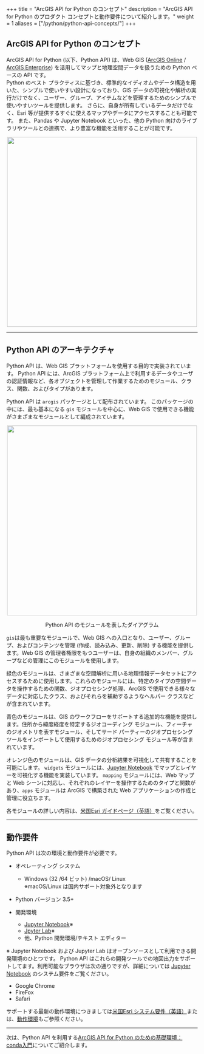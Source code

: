 +++
title = "ArcGIS API for Python のコンセプト"
description = "ArcGIS API for Python のプロダクト コンセプトと動作要件について紹介します。"
weight = 1
aliases = ["/python/python-api-concepts/"]
+++

## ArcGIS API for Python のコンセプト

ArcGIS API for Python (以下、Python API) は、Web GIS ([ArcGIS Online](https://www.esrij.com/products/arcgis-online/) / [ArcGIS Enterprise](https://www.esrij.com/products/arcgis-enterprise/)) を活用してマップと地理空間データを扱うための Python ベースの API です。<br>
Python のベスト プラクティスに基づき、標準的なイディオムやデータ構造を用いた、シンプルで使いやすい設計になっており、GIS データの可視化や解析の実行だけでなく、ユーザー、グループ、アイテムなどを管理するためのシンプルで使いやすいツールを提供します。 さらに、自身が所有しているデータだけでなく、Esri 等が提供するすぐに使えるマップやデータにアクセスすることも可能です。 また、Pandas や Jupyter Notebook といった、他の Python 向けのライブラリやツールとの連携で、より豊富な機能を活用することが可能です。

<div align="center">
 <img src="https://s3-ap-northeast-1.amazonaws.com/apps.esrij.com/arcgis-dev/guide/img/pythonAPI/python_api_laptop.png" width="500px">
</div>

<!-- #### このページでは、次のことを解説します。

* [ArcGIS API for Python のアーキテクチャ](#arcgis-api-for-python-のアーキテクチャ)</br>
  ArcGIS API for Python がどのようなモジュールから成り立っているのかを解説します。

* [動作要件](#動作要件)</br>
  OS などシステム要件と推奨する開発環境をご紹介します。

* [ガイドページとサンプルコード](#ガイドページとサンプルコード)</br>
  用途別に、初めの一歩として有用なサンプルをご紹介します。 -->
***
## Python API のアーキテクチャ

Python API は、Web GIS プラットフォームを使用する目的で実装されています。
Python API には、ArcGIS プラットフォーム上で利用するデータやユーザの認証情報など、各オブジェクトを管理して作業するためのモジュール、クラス、関数、およびタイプがあります。

Python API は `arcgis` パッケージとして配布されています。
このパッケージの中には、最も基本になる `gis` モジュールを中心に、Web GIS で使用できる機能がさまざまなモジュールとして編成されています。

<div align="center">
 <img src="https://developers.arcgis.com/assets/img/python-graphics/guide_api_overview_modules.png" width="500px">
 <p>Python API のモジュールを表したダイアグラム</p>
</div>

`gis`は最も重要なモジュールで、Web GIS への入口となり、ユーザー、グループ、およびコンテンツを管理 (作成、読み込み、更新、削除) する機能を提供します。Web GIS の管理者権限をもつユーザーは、自身の組織のメンバー、グループなどの管理にこのモジュールを使用します。

緑色のモジュールは、さまざまな空間解析に用いる地理情報データセットにアクセスするために使用します。これらのモジュールには、特定のタイプの空間データを操作するための関数、ジオプロセシング処理、ArcGIS で使用できる様々なデータに対応したクラス、およびそれらを補助するようなヘルパー クラスなどが含まれています。

青色のモジュールは、GIS のワークフローをサポートする追加的な機能を提供します。住所から緯度経度を特定するジオコーディング モジュール、フィーチャのジオメトリを表すモジュール、そしてサード パーティーのジオプロセシング ツールをインポートして使用するためのジオプロセシング モジュール等が含まれています。

オレンジ色のモジュールは、GIS データの分析結果を可視化して共有することを可能にします。
`widgets` モジュールには、[Jupyter Notebook](http://jupyter.org/) でマップとレイヤーを可視化する機能を実装しています。
`mapping` モジュールには、Web マップと Web シーンに対応し、それぞれのレイヤーを操作するためのタイプと関数があり、`apps` モジュールは ArcGIS で構築された Web アプリケーションの作成と管理に役立ちます。

各モジュールの詳しい内容は、[米国Esri ガイドページ（英語）](https://developers.arcgis.com/python/guide/overview-of-the-arcgis-api-for-python/#Architecture-of-the-API)をご覧ください。

***

## 動作要件

Python API は次の環境と動作要件が必要です。

* オペレーティング システム</br>
  * Windows (32 /64 ビット) /macOS/ Linux</br>
  ※macOS/Linux は国内サポート対象外となります
* Python バージョン 3.5+

* 開発環境
  * [Jupyter Notebook](http://jupyter.org/)※
  * [Jpyter Lab](https://blog.jupyter.org/jupyterlab-is-ready-for-users-5a6f039b8906)※
  * 他、Python 開発環境/テキスト エディター

※ Jupyter Notebook および Jupyter Lab はオープンソースとして利用できる開発環境のひとつです。
Python API はこれらの開発ツールでの地図出力をサポートしてます。利用可能なブラウザは次の通りですが、詳細については [Jupyter Notebook](https://jupyter-notebook.readthedocs.io/en/stable/notebook.html#browser-compatibility) のシステム要件をご覧ください。

* Google Chrome
* FireFox
* Safari

サポートする最新の動作環境につきましては[米国Esri システム要件（英語）](https://developers.arcgis.com/python/guide/system-requirements/)または、[動作環境](https://www.esrij.com/products/arcgis-api-for-python/environments/)もご参照ください。

***

<!-- ## ガイドページとサンプルコード

米国Esri の [ArcGIS API for Python ガイドページ](https://developers.arcgis.com/python/guide/)には、Python API のモジュール毎または使用者のユースケースに沿ったベストプラクティスが説明されています。
サンプルのノートブックでは、この API を使用して Python スクリプトを作成し、マッピング、クエリ、分析、ジオコーディング、ルート解析、ポータル管理などの機能を組み込んで、現実の問題を解決する方法について解説します。サンプルノートブックは、GitHub からダウンロードも可能です。また、ここから業務に沿ったサンプルを見つけることもできます。

<div align="center">
 <img src="https://s3-ap-northeast-1.amazonaws.com/apps.esrij.com/arcgis-dev/guide/img/pythonAPI/samplepage.jpg" width="700px">
 <p>Esri サンプル ガイド ページ</p>
</div>

* [`gis`を使って、ユーザー情報やコンテンツを検索してみる](https://developers.arcgis.com/python/guide/using-the-gis/#Using-the-GIS)
* [【開発者向け】:ノートブックをはじめる](https://developers.arcgis.com/python/sample-notebooks/your-first-notebook/)
* [【管理者向け】:グループをバッチで作成する](https://developers.arcgis.com/python/sample-notebooks/batch-creation-of-groups/)
* [【GISデータ解析者向け】:自然現象を解析する](https://developers.arcgis.com/python/sample-notebooks/chennai-floods-analysis/)
* [【コンテンツ公開者向け】:シェープファイルや CSV からコンテンツを作成する](https://developers.arcgis.com/python/sample-notebooks/publishing-sd-shapefiles-and-csv/) -->


次は、Python API を利用する[ArcGIS API for Python のための基礎環境：conda入門](../python-api-conda)についてご紹介します。
